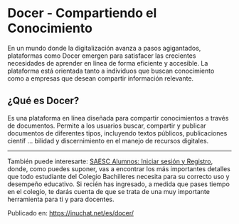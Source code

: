 # Docer - Compartiendo el Conocimiento

<!-- wp:paragraph -->
<p>En un mundo donde la digitalización avanza a pasos agigantados, plataformas como Docer emergen para satisfacer las crecientes necesidades de aprender en línea de forma eficiente y accesible. La plataforma está orientada tanto a individuos que buscan conocimiento como a empresas que desean compartir información relevante.</p>
<!-- /wp:paragraph -->

<!-- wp:heading -->
<h2>¿Qué es Docer?</h2>
<!-- /wp:heading -->

<!-- wp:paragraph -->
<p>Es una plataforma en línea diseñada para compartir conocimientos a través de documentos. Permite a los usuarios buscar, compartir y publicar documentos de diferentes tipos, incluyendo textos públicos, publicaciones científ ... bilidad y discernimiento en el manejo de recursos digitales.</p>
<!-- /wp:paragraph -->

<!-- wp:separator -->
<hr class="wp-block-separator has-alpha-channel-opacity"/>
<!-- /wp:separator -->

<!-- wp:paragraph -->
<p>También puede interesarte: <a href="https://inuchat.net/es/saesc-alumnos/">SAESC Alumnos: Iniciar sesión y Registro</a>, donde, como puedes suponer, vas a encontrar los más importantes detalles que todo estudiante del Colegio Bachilleres necesita para su correcto uso y desempeño educativo. Si recién has ingresado, a medida que pases tiempo en el colegio, te darás cuenta de que se trata de una muy importante herramienta para ti y para docentes. </p>
<!-- /wp:paragraph -->

Publicado en: https://inuchat.net/es/docer/